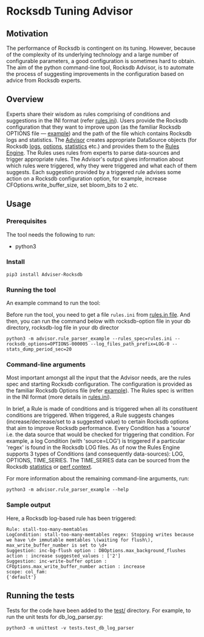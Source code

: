 # Rocksdb Tuning Advisor

## Motivation

The performance of Rocksdb is contingent on its tuning. However,
because of the complexity of its underlying technology and a large number of
configurable parameters, a good configuration is sometimes hard to obtain. The aim of
the python command-line tool, Rocksdb Advisor, is to automate the process of
suggesting improvements in the configuration based on advice from Rocksdb
experts.

## Overview

Experts share their wisdom as rules comprising of conditions and suggestions in the INI format (refer
[rules.ini](https://github.com/facebook/rocksdb/blob/master/tools/advisor/advisor/rules.ini)).
Users provide the Rocksdb configuration that they want to improve upon (as the
familiar Rocksdb OPTIONS file —
[example](https://github.com/facebook/rocksdb/blob/master/examples/rocksdb_option_file_example.ini))
and the path of the file which contains Rocksdb logs and statistics.
The [Advisor](https://github.com/facebook/rocksdb/blob/master/tools/advisor/advisor/rule_parser_example.py)
creates appropriate DataSource objects (for Rocksdb
[logs](https://github.com/facebook/rocksdb/blob/master/tools/advisor/advisor/db_log_parser.py),
[options](https://github.com/facebook/rocksdb/blob/master/tools/advisor/advisor/db_options_parser.py),
[statistics](https://github.com/facebook/rocksdb/blob/master/tools/advisor/advisor/db_stats_fetcher.py) etc.)
and provides them to the [Rules Engine](https://github.com/facebook/rocksdb/blob/master/tools/advisor/advisor/rule_parser.py).
The Rules uses rules from experts to parse data-sources and trigger appropriate rules.
The Advisor's output gives information about which rules were triggered,
why they were triggered and what each of them suggests. Each suggestion
provided by a triggered rule advises some action on a Rocksdb
configuration option, for example, increase CFOptions.write_buffer_size,
set bloom_bits to 2 etc.

## Usage

### Prerequisites
The tool needs the following to run:
* python3

### Install
```shell script
pip3 install Adviser-Rocksdb
```

### Running the tool
An example command to run the tool:

Before run the tool, you need to get a file `rules.ini` from [rules.in file](https://github.com/BaronStack/Rocksdb-Adviser/blob/master/advisor/rules.ini).
And then, you can run the command below with rocksdb-option file in your db directory, rocksdb-log file in your db director 

```shell
python3 -m advisor.rule_parser_example --rules_spec=rules.ini --rocksdb_options=OPTIONS-000005 --log_files_path_prefix=LOG-0 --stats_dump_period_sec=20
```

### Command-line arguments

Most important amongst all the input that the Advisor needs, are the rules
spec and starting Rocksdb configuration. The configuration is provided as the
familiar Rocksdb Options file (refer [example](https://github.com/facebook/rocksdb/blob/master/examples/rocksdb_option_file_example.ini)).
The Rules spec is written in the INI format (more details in
[rules.ini](https://github.com/facebook/rocksdb/blob/master/tools/advisor/advisor/rules.ini)).

In brief, a Rule is made of conditions and is triggered when all its
constituent conditions are triggered. When triggered, a Rule suggests changes
(increase/decrease/set to a suggested value) to certain Rocksdb options that
aim to improve Rocksdb performance. Every Condition has a 'source' i.e.
the data source that would be checked for triggering that condition.
For example, a log Condition (with 'source=LOG') is triggered if a particular
'regex' is found in the Rocksdb LOG files. As of now the Rules Engine
supports 3 types of Conditions (and consequently data-sources):
LOG, OPTIONS, TIME_SERIES. The TIME_SERIES data can be sourced from the
Rocksdb [statistics](https://github.com/facebook/rocksdb/blob/master/include/rocksdb/statistics.h)
or [perf context](https://github.com/facebook/rocksdb/blob/master/include/rocksdb/perf_context.h).

For more information about the remaining command-line arguments, run:
```shell
python3 -m advisor.rule_parser_example --help
```

### Sample output

Here, a Rocksdb log-based rule has been triggered:

```shell
Rule: stall-too-many-memtables
LogCondition: stall-too-many-memtables regex: Stopping writes because we have \d+ immutable memtables \(waiting for flush\), max_write_buffer_number is set to \d+
Suggestion: inc-bg-flush option : DBOptions.max_background_flushes action : increase suggested_values : ['2']
Suggestion: inc-write-buffer option : CFOptions.max_write_buffer_number action : increase
scope: col_fam:
{'default'}
```

## Running the tests

Tests for the code have been added to the
[test/](https://github.com/facebook/rocksdb/tree/master/tools/advisor/test)
directory. For example, to run the unit tests for db_log_parser.py:

```shell
python3 -m unittest -v tests.test_db_log_parser
```
